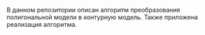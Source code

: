 В данном репозитории описан алгоритм преобразования полигональной модели в контурную модель. Также приложена реализация алгоритма. 
